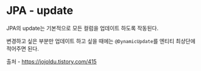 # JPA - update

JPA의 update는 기본적으로 모든 컬럼을 업데이트 하도록 작동된다. 

변경하고 싶은 부분만 업데이트 하고 싶을 때에는 `@DynamicUpdate`를 엔티티 최상단에 적어주면 된다.

출처 - https://jojoldu.tistory.com/415